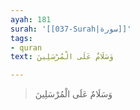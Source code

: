 ```yaml
---
ayah: 181
surah: '[[037-Surah|سورة]]'
tags:
- quran
text: وَسَلَامٌ عَلَى الْمُرْسَلِينَ

---
```

> وَسَلَامٌ عَلَى الْمُرْسَلِينَ
